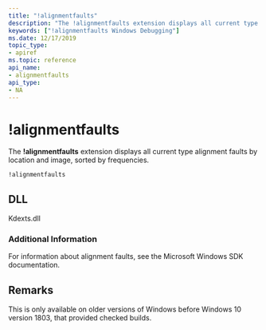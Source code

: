 ```yaml
---
title: "!alignmentfaults"
description: "The !alignmentfaults extension displays all current type alignment faults by location and image, sorted by frequencies."
keywords: ["!alignmentfaults Windows Debugging"]
ms.date: 12/17/2019
topic_type:
- apiref
ms.topic: reference
api_name:
- alignmentfaults
api_type:
- NA
---
```


# !alignmentfaults

The **!alignmentfaults** extension displays all current type alignment faults by location and image, sorted by frequencies.

```dbgcmd
!alignmentfaults
```

## DLL

Kdexts.dll

### Additional Information

For information about alignment faults, see the Microsoft Windows SDK documentation.

## Remarks

This is only available on older versions of Windows before Windows 10 version 1803, that provided checked builds.
